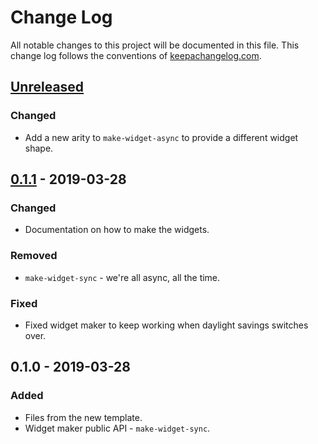 # Change Log
All notable changes to this project will be documented in this file. This change log follows the conventions of [keepachangelog.com](http://keepachangelog.com/).

## [Unreleased]
### Changed
- Add a new arity to `make-widget-async` to provide a different widget shape.

## [0.1.1] - 2019-03-28
### Changed
- Documentation on how to make the widgets.

### Removed
- `make-widget-sync` - we're all async, all the time.

### Fixed
- Fixed widget maker to keep working when daylight savings switches over.

## 0.1.0 - 2019-03-28
### Added
- Files from the new template.
- Widget maker public API - `make-widget-sync`.

[Unreleased]: https://github.com/your-name/lambda/compare/0.1.1...HEAD
[0.1.1]: https://github.com/your-name/lambda/compare/0.1.0...0.1.1
